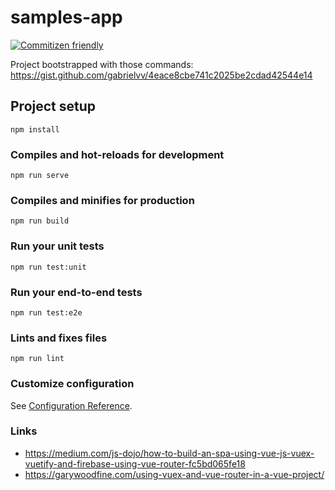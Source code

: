 # samples-app
[![Commitizen friendly](https://img.shields.io/badge/commitizen-friendly-brightgreen.svg)](http://commitizen.github.io/cz-cli/)

Project bootstrapped with those commands: https://gist.github.com/gabrielvv/4eace8cbe741c2025be2cdad42544e14

## Project setup
```
npm install
```

### Compiles and hot-reloads for development
```
npm run serve
```

### Compiles and minifies for production
```
npm run build
```

### Run your unit tests
```
npm run test:unit
```

### Run your end-to-end tests
```
npm run test:e2e
```

### Lints and fixes files
```
npm run lint
```

### Customize configuration
See [Configuration Reference](https://cli.vuejs.org/config/).

### Links

- https://medium.com/js-dojo/how-to-build-an-spa-using-vue-js-vuex-vuetify-and-firebase-using-vue-router-fc5bd065fe18
- https://garywoodfine.com/using-vuex-and-vue-router-in-a-vue-project/